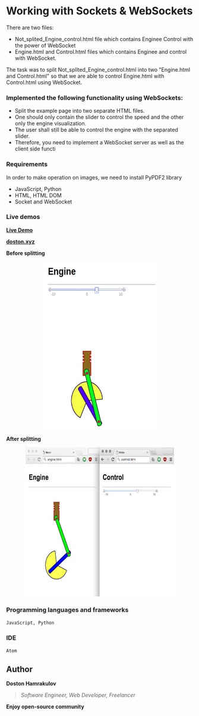 # Working with Sockets & WebSockets

There are two files:
* Not_splited_Engine_control.html file which contains Enginee Control with the power of WebSocket
* Engine.html and Control.html files which contains Enginee and control with WebSocket.

The task was to split Not_splited_Engine_control.html into two "Engine.html and Control.html" so that we are able to control Engine.html with Control.html using WebSocket.

### Implemented the following functionality using WebSockets:

* Split the example page into two separate HTML files.
* One should only contain the slider to control the speed and the other only the engine visualization.
* The user shall still be able to control the engine with the separated slider.
* Therefore, you need to implement a WebSocket server as well as the client side functi


### Requirements
In order to make operation on images, we need to install PyPDF2 library
* JavaScript, Python
* HTML, HTML DOM
* Socket and WebSocket

### Live demos
**<a href="https://javascript-example-1.firebaseapp.com/Web_socket_in_JavaScript_Python/">Live Demo</a>**

**<a href="https://doston.xyz/">doston.xyz</a>**

**Before splitting**
<p align="center"><img width="300px" height="450px" src="https://github.com/dostonhamrakulov/Code-demos-on-JavaScript/blob/master/Web_socket_in_JavaScript_Python/not_splited.png" /></p>


**After splitting**
<p align="center"><img width="400px" height="400px" src="https://github.com/dostonhamrakulov/Code-demos-on-JavaScript/blob/master/Web_socket_in_JavaScript_Python/image_splited.jpg" /></p>

### Programming languages and frameworks
```[JavaScript, HTML]
JavaScript, Python
```

### IDE
```[Atom]
Atom
```

## Author
**Doston Hamrakulov**
>*Software Engineer, Web Developer, Freelancer*

**Enjoy open-source community**
